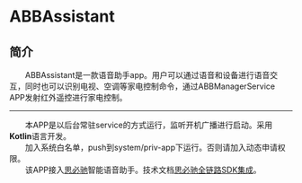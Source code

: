 # ABBAssistant  

## 简介
&emsp;&emsp;ABBAssistant是一款语音助手app。用户可以通过语音和设备进行语音交互，同时也可以识别电视、空调等家电控制命令，通过ABBManagerService APP发射红外遥控进行家电控制。

---
&#8195;&#8195;本APP是以后台常驻service的方式运行，监听开机广播进行启动。采用**Kotlin**语言开发。  
&emsp;&emsp;加入系统白名单，push到system/priv-app下运行。否则请加入动态申请权限。  
&emsp;&emsp;该APP接入[思必驰](https://www.dui.ai)智能语音助手。技术文档[思必驰全链路SDK集成](https://www.dui.ai/docs/ct_common_Andriod_SDK)。  
<!-- 思必驰开发平台账户：18339989537 -->
<!-- ![思必驰]() -->
